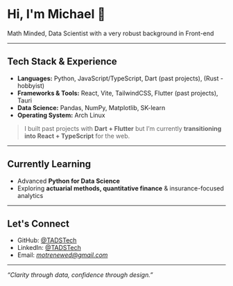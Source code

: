 # Hi, I'm Michael 👋  

Math Minded, Data Scientist with a very robust background in Front-end

---

## Tech Stack & Experience
- **Languages:** Python, JavaScript/TypeScript, Dart (past projects), (Rust - hobbyist)  
- **Frameworks & Tools:** React, Vite, TailwindCSS, Flutter (past projects), Tauri  
- **Data Science:** Pandas, NumPy, Matplotlib, SK-learn
- **Operating System:** Arch Linux

> I built past projects with **Dart + Flutter** but I’m currently **transitioning into React + TypeScript** for the web.  

---

## Currently Learning
- Advanced **Python for Data Science**  
- Exploring **actuarial methods, quantitative finance** & insurance-focused analytics  

---

## Let's Connect
- GitHub: [@TADSTech](https://github.com/TADSTech)  
- LinkedIn: [@TADSTech](https://linkedin.com/in/tadstech) 
- Email: *motrenewed@gmail.com*  

---

 _“Clarity through data, confidence through design.”_
